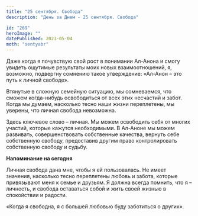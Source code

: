 ```yaml
---
title: "25 сентября. Свобода"
description: "День за Днем - 25 сентября. Свобода"

id: "269"
heroImage: ""
datePublished: 2023-05-04
moth: "sentyabr"
---
```


Даже когда я почувствую свой рост в понимании Ал-Анона и смогу увидеть
ощутимые результаты моих новых взаимоотношений, я, возможно, подвергну
сомнению такое утверждение: «Ал-Анон – это путь к личной свободе».

Втянутые в сложную семейную ситуацию, мы сомневаемся, что сможем когда-нибудь
освободиться от всех этих несчастий и забот. Когда мы думаем, насколько тесно
наши жизни переплетены, мы уверены, что личная свобода невозможна.

Здесь ключевое слово – личная. Мы можем освободить себя от многих участий,
которые кажутся необходимыми. В Ал-Аноне мы можем развивать, совершенствовать
собственные качества, вернуть себе собственную свободу, предоставив другим
право контролировать собственную свободу и судьбу.

**Напоминание на сегодня**

Личная свобода дана мне, чтобы я ей пользовалась. Не имеет значения, насколько
тесно переплетены любовь и забота, которые привязывают меня к семье и друзьям.
Я должна всегда помнить, что я – личность, и свобода оставаться собой и жить
своей жизнью в спокойствии и радости.

«Когда я свободна, я с большей любовью буду заботиться о других».
